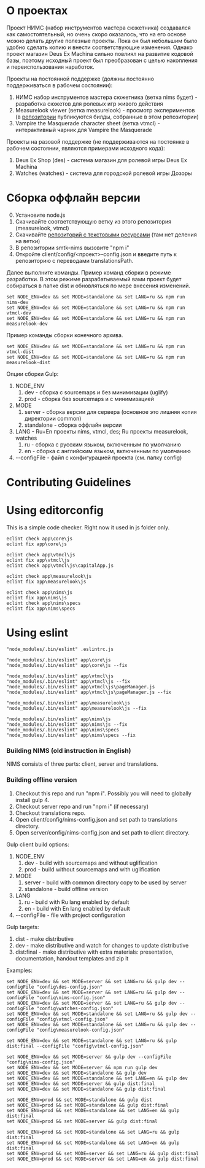 # О проектах

Проект НИМС (набор инструментов мастера сюжетника) создавался как самостоятельный, но очень скоро оказалось, что на его основе можно делать другие полезные проекты. Пока он был небольшим было удобно сделать копию и внести соответствующие изменения. Однако проект магазин Deus Ex Machina сильно повлиял на развитие кодовой базы, поэтому исходный проект был преобразован с целью накопления и переиспользования наработок.

Проекты на постоянной поддержке (должны постоянно поддерживаться в рабочем состоянии):
1. НИМС набор инструментов мастера сюжетника (ветка nims будет) - разработка сюжетов для ролевых игр живого действия
2. Measurelook viewer (ветка measurelook) - просмотр экспериментов (в [репозитории](https://github.com/NtsDK/measurelook) публикуются билды, собранные в этом репозитории)
3. Vampire the Masquerade character sheet (ветка vtmcl) - интерактивный чарник для Vampire the Masquerade

Проекты на разовой поддержке (не поддерживаются на постоянке в рабочем состоянии, являются примерами исходного кода):
1. Deus Ex Shop (des) - система магазин для ролевой игры Deus Ex Machina
2. Watches (watches) - система для городской ролевой игры Дозоры

# Сборка оффлайн версии

0. Установите node.js
1. Скачивайте соответствующую ветку из этого репозитория (measurelook, vtmcl)
1. Скачивайте [репозиторий с текстовыми ресурсами](https://github.com/NtsDK/smtk-nims-translations) (там нет деления на ветки)
1. В репозитории smtk-nims вызовите "npm i"
1. Откройте client/config/<проект>-config.json и введите путь к репозиторию с переводами translationsPath.

Далее выполните команды.
Пример команд сборки в режиме разработки. В этом режиме разрабатываемый вами проект будет собираться в папке dist и обновляться по мере внесения изменений.

	set NODE_ENV=dev && set MODE=standalone && set LANG=ru && npm run nims-dev
	set NODE_ENV=dev && set MODE=standalone && set LANG=ru && npm run vtmcl-dev
	set NODE_ENV=dev && set MODE=standalone && set LANG=ru && npm run measurelook-dev
	
Пример команды сборки конечного архива.

	set NODE_ENV=dev && set MODE=standalone && set LANG=ru && npm run vtmcl-dist
	set NODE_ENV=dev && set MODE=standalone && set LANG=ru && npm run measurelook-dist
    
Опции сборки Gulp:

1. NODE_ENV
	1. dev - сборка с sourcemaps и без минимизации (uglify)
	1. prod - сборка без sourcemaps и с минимизацией
1. MODE
	1. server - сборка версии для сервера (основное это лишняя копия директории common)
	1. standalone - сборка оффлайн версии
1. LANG - Ru+En проекты nims, vtmcl, des; Ru проекты measurelook, watches
	1. ru - сборка с русским языком, включенным по умолчанию
	2. en - сборка с английским языком, включенным по умолчанию
1. --configFile - файл с конфигурацией проекта (см. папку config)

# Contributing Guidelines

# Using editorconfig

This is a simple code checker. Right now it used in js folder only.

    eclint check app\core\js
    eclint fix app\core\js
    
    eclint check app\vtmcl\js
    eclint fix app\vtmcl\js
    eclint check app\vtmcl\js\capitalApp.js
    
    eclint check app\measurelook\js
    eclint fix app\measurelook\js
    
    eclint check app\nims\js
    eclint fix app\nims\js
    eclint check app\nims\specs
    eclint fix app\nims\specs


# Using eslint

    "node_modules/.bin/eslint" .eslintrc.js
    
    "node_modules/.bin/eslint" app\core\js
    "node_modules/.bin/eslint" app\core\js --fix
    
    "node_modules/.bin/eslint" app\vtmcl\js
    "node_modules/.bin/eslint" app\vtmcl\js --fix
    "node_modules/.bin/eslint" app\vtmcl\js\pageManager.js
    "node_modules/.bin/eslint" app\vtmcl\js\pageManager.js --fix
    
    "node_modules/.bin/eslint" app\measurelook\js
    "node_modules/.bin/eslint" app\measurelook\js --fix
    
    "node_modules/.bin/eslint" app\nims\js
    "node_modules/.bin/eslint" app\nims\js --fix
    "node_modules/.bin/eslint" app\nims\specs
    "node_modules/.bin/eslint" app\nims\specs --fix
    
    
### Building NIMS (old instruction in English) ###

NIMS consists of three parts: client, server and translations.

### Building offline version ###

1. Checkout this repo and run "npm i". Possibly you will need to globally install gulp 4.
1. Checkout server repo and run "npm i" (if necessary)
1. Checkout translations repo.
1. Open client/config/nims-config.json and set path to translations directory.
1. Open server/config/nims-config.json and set path to client directory.

Gulp client build options:

1. NODE_ENV
	1. dev - build with sourcemaps and without uglification
	1. prod - build without sourcemaps and with uglification
1. MODE
	1. server - build with common directory copy to be used by server
	1. standalone - build offline version
1. LANG
	1. ru - build with Ru lang enabled by default
	2. en - build with En lang enabled by default
1. --configFile - file with project configuration
	
Gulp targets:

1. dist - make distributive 
1. dev - make distributive and watch for changes to update distributive
1. dist:final - make distributive with extra materials: presentation, documentation, handout templates and zip it

Examples:

	set NODE_ENV=dev && set MODE=server && set LANG=ru && gulp dev --configFile "config\des-config.json"
	set NODE_ENV=dev && set MODE=server && set LANG=ru && gulp dev --configFile "config\nims-config.json"
	set NODE_ENV=dev && set MODE=server && set LANG=ru && gulp dev --configFile "config\watches-config.json"
	set NODE_ENV=dev && set MODE=standalone && set LANG=ru && gulp dev --configFile "config\vtmcl-config.json"
	set NODE_ENV=dev && set MODE=standalone && set LANG=ru && gulp dev --configFile "config\measurelook-config.json"

	set NODE_ENV=dev && set MODE=standalone && set LANG=ru && gulp dist:final --configFile "config\vtmcl-config.json"

	set NODE_ENV=dev && set MODE=server && gulp dev --configFile "config\nims-config.json"
	set NODE_ENV=dev && set MODE=server && npm run gulp dev
	set NODE_ENV=dev && set MODE=standalone && gulp dev
	set NODE_ENV=dev && set MODE=standalone && set LANG=en && gulp dev
	set NODE_ENV=dev && set MODE=server && gulp dist:final
	set NODE_ENV=dev && set MODE=standalone && gulp dist:final

	set NODE_ENV=prod && set MODE=standalone && gulp dist
	set NODE_ENV=prod && set MODE=standalone && gulp dist:final
	set NODE_ENV=prod && set MODE=standalone && set LANG=en && gulp dist:final
	set NODE_ENV=prod && set MODE=server && gulp dist:final

	set NODE_ENV=prod && set MODE=standalone && set LANG=ru && gulp dist:final
	set NODE_ENV=prod && set MODE=standalone && set LANG=en && gulp dist:final
	set NODE_ENV=prod && set MODE=server && set LANG=ru && gulp dist:final
	set NODE_ENV=prod && set MODE=server && set LANG=en && gulp dist:final
